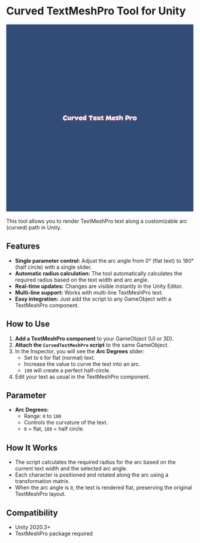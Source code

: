Curved TextMeshPro Tool for Unity
=================================

![ScreenShot](https://github.com/berkencami/curved-text-mesh-pro/blob/main/Movie_001.gif)

This tool allows you to render TextMeshPro text along a customizable arc (curved) path in Unity.

Features
--------
- **Single parameter control:** Adjust the arc angle from 0° (flat text) to 180° (half circle) with a single slider.
- **Automatic radius calculation:** The tool automatically calculates the required radius based on the text width and arc angle.
- **Real-time updates:** Changes are visible instantly in the Unity Editor.
- **Multi-line support:** Works with multi-line TextMeshPro text.
- **Easy integration:** Just add the script to any GameObject with a TextMeshPro component.

How to Use
----------
1. **Add a TextMeshPro component** to your GameObject (UI or 3D).
2. **Attach the `CurvedTextMeshPro` script** to the same GameObject.
3. In the Inspector, you will see the **Arc Degrees** slider:
   - Set to `0` for flat (normal) text.
   - Increase the value to curve the text into an arc.
   - `180` will create a perfect half-circle.
4. Edit your text as usual in the TextMeshPro component.

Parameter
---------
- **Arc Degrees:**
  - Range: `0` to `180`
  - Controls the curvature of the text.
  - `0` = flat, `180` = half circle.

How It Works
------------
- The script calculates the required radius for the arc based on the current text width and the selected arc angle.
- Each character is positioned and rotated along the arc using a transformation matrix.
- When the arc angle is `0`, the text is rendered flat, preserving the original TextMeshPro layout.

Compatibility
-------------
- Unity 2020.3+
- TextMeshPro package required
